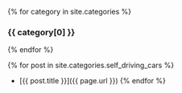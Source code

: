 {% for category in site.categories %}
  <h3>{{ category[0] }}</h3>
{% endfor %}

{% for post in site.categories.self_driving_cars %}
 + [{{ post.title }}]({{ page.url }})
{% endfor %}
